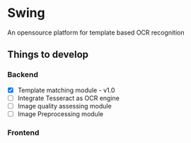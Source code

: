 # Swing
An opensource platform for template based OCR recognition

## Things to develop
### Backend 
- [x] Template matching module - v1.0
- [ ] Integrate Tesseract as OCR engine 
- [ ] Image quality assessing module
- [ ] Image Preprocessing module 
### Frontend 
